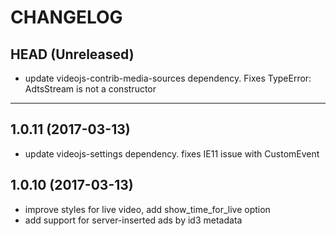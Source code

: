 CHANGELOG
=========

## HEAD (Unreleased)
* update videojs-contrib-media-sources dependency. Fixes TypeError: AdtsStream is not a constructor

--------------------

## 1.0.11 (2017-03-13)
* update videojs-settings dependency. fixes IE11 issue with CustomEvent

## 1.0.10 (2017-03-13)
* improve styles for live video, add show_time_for_live option
* add support for server-inserted ads by id3 metadata

